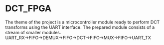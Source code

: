 # DCT_FPGA
The theme of the project is a microcontroller module ready to perform DCT transforms using the UART interface. 
The prepared module consists of a stream of smaller modules.
UART_RX→FIFO→DEMUX→FIFO→DCT→FIFO→MUX→FIFO→UART_TX
